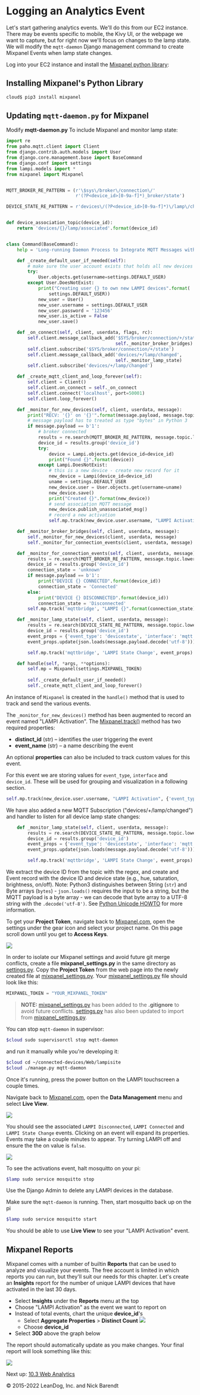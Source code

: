 # Logging an Analytics Event

Let's start gathering analytics events. We'll do this from our EC2 instance. There may be events specific to mobile, the Kivy UI, or the webpage we want to capture, but for right now we'll focus on changes to the lamp state.  We will modify the `mqtt-daemon` Django management command to create Mixpanel Events when lamp state changes.

Log into your EC2 instance and install the [Mixpanel python library](https://developer.mixpanel.com/docs/python):

## Installing Mixpanel's Python Library

```bash
cloud$ pip3 install mixpanel
```

## Updating `mqtt-daemon.py` for Mixpanel

Modify **mqtt-daemon.py** To include Mixpanel and monitor lamp state:

```python
import re
from paho.mqtt.client import Client
from django.contrib.auth.models import User
from django.core.management.base import BaseCommand
from django.conf import settings
from lampi.models import *
from mixpanel import Mixpanel


MQTT_BROKER_RE_PATTERN = (r'\$sys\/broker\/connection\/'
                          r'(?P<device_id>[0-9a-f]*)_broker/state')

DEVICE_STATE_RE_PATTERN = r'devices\/(?P<device_id>[0-9a-f]*)\/lamp\/changed'


def device_association_topic(device_id):
    return 'devices/{}/lamp/associated'.format(device_id)


class Command(BaseCommand):
    help = 'Long-running Daemon Process to Integrate MQTT Messages with Django'

    def _create_default_user_if_needed(self):
        # make sure the user account exists that holds all new devices
        try:
            User.objects.get(username=settings.DEFAULT_USER)
        except User.DoesNotExist:
            print("Creating user {} to own new LAMPI devices".format(
                settings.DEFAULT_USER))
            new_user = User()
            new_user.username = settings.DEFAULT_USER
            new_user.password = '123456'
            new_user.is_active = False
            new_user.save()

    def _on_connect(self, client, userdata, flags, rc):
        self.client.message_callback_add('$SYS/broker/connection/+/state',
                                         self._monitor_broker_bridges)
        self.client.subscribe('$SYS/broker/connection/+/state')
        self.client.message_callback_add('devices/+/lamp/changed',
                                         self._monitor_lamp_state)
        self.client.subscribe('devices/+/lamp/changed')

    def _create_mqtt_client_and_loop_forever(self):
        self.client = Client()
        self.client.on_connect = self._on_connect
        self.client.connect('localhost', port=50001)
        self.client.loop_forever()

    def _monitor_for_new_devices(self, client, userdata, message):
        print("RECV: '{}' on '{}'".format(message.payload, message.topic))
        # message payload has to treated as type "bytes" in Python 3
        if message.payload == b'1':
            # broker connected
            results = re.search(MQTT_BROKER_RE_PATTERN, message.topic.lower())
            device_id = results.group('device_id')
            try:
                device = Lampi.objects.get(device_id=device_id)
                print("Found {}".format(device))
            except Lampi.DoesNotExist:
                # this is a new device - create new record for it
                new_device = Lampi(device_id=device_id)
                uname = settings.DEFAULT_USER
                new_device.user = User.objects.get(username=uname)
                new_device.save()
                print("Created {}".format(new_device))
                # send association MQTT message
                new_device.publish_unassociated_msg()
                # record a new activation
                self.mp.track(new_device.user.username, "LAMPI Activation", {'event_type': 'activations', 'interface': 'mqtt', 'device_id': device_id})

    def _monitor_broker_bridges(self, client, userdata, message):
        self._monitor_for_new_devices(client, userdata, message)
        self._monitor_for_connection_events(client, userdata, message)

    def _monitor_for_connection_events(self, client, userdata, message):
        results = re.search(MQTT_BROKER_RE_PATTERN, message.topic.lower())
        device_id = results.group('device_id')
        connection_state = 'unknown'
        if message.payload == b'1':
            print("DEVICE {} CONNECTED".format(device_id))
            connection_state = 'Connected'
        else:
            print("DEVICE {} DISCONNECTED".format(device_id))
            connection_state = 'Disconnected'
        self.mp.track('mqttbridge', "LAMPI {}".format(connection_state), {'event_type': 'devicemonitoring', 'interface': 'mqtt', 'device_id': device_id})

    def _monitor_lamp_state(self, client, userdata, message):
        results = re.search(DEVICE_STATE_RE_PATTERN, message.topic.lower())
        device_id = results.group('device_id')
        event_props = {'event_type': 'devicestate', 'interface': 'mqtt', 'device_id': device_id}
        event_props.update(json.loads(message.payload.decode('utf-8')))

        self.mp.track('mqttbridge', 'LAMPI State Change', event_props)

    def handle(self, *args, **options):
        self.mp = Mixpanel(settings.MIXPANEL_TOKEN)
 
        self._create_default_user_if_needed()
        self._create_mqtt_client_and_loop_forever()
```

An instance of `Mixpanel` is created in the `handle()` method that is used to track and send the various events. 

The `_monitor_for_new_devices()` method has been augmented to record an event named "LAMPI Activation". The [Mixpanel.track()](https://mixpanel.github.io/mixpanel-python/#mixpanel.Mixpanel.track) method has two required properties: 

* **distinct_id** (str) – identifies the user triggering the event
* **event_name** (str) – a name describing the event

An optional **properties** can also be included to track custom values for this event.

For this event we are storing values for `event_type`, `interface` and `device_id`. These will be used for grouping and visualization in a following section.
```python
self.mp.track(new_device.user.username, "LAMPI Activation", {'event_type': 'activations', 'interface': 'mqtt', 'device_id': device_id})
```

We have also added a new MQTT Subscription ("devices/+/lamp/changed") and handler to listen for all device lamp state changes:

```python
    def _monitor_lamp_state(self, client, userdata, message):
        results = re.search(DEVICE_STATE_RE_PATTERN, message.topic.lower())
        device_id = results.group('device_id')
        event_props = {'event_type': 'devicestate', 'interface': 'mqtt', 'device_id': device_id}
        event_props.update(json.loads(message.payload.decode('utf-8')))

        self.mp.track('mqttbridge', 'LAMPI State Change', event_props)
```

We extract the device ID from the topic with the regex, and create and Event record with the device ID and device state (e.g., hue, saturation, brightness, on/off).  Note: Python3 distinguishes between String (`str`) and Byte arrays (`bytes`) - `json.loads()` requires the input to be a string, but the MQTT payload is a  byte array - we can decode that byte array to a UTF-8 string with the `.decode('utf-8')`.  See [Python Unicode HOWTO](https://docs.python.org/3/howto/unicode.html) for more information.

To get your **Project Token**, navigate back to [Mixpanel.com](https://mixpanel.com), open the settings under the gear icon and select your project name. On this page scroll down until you get to **Access Keys**.

![](Images/project_token.png)

In order to isolate our Mixpanel settings and avoid future git merge conflicts, create a file **mixpanel_settings.py** in the same directory as [settings.py](../../Web/lampisite/lampisite/settings.py). Copy the **Project Token** from the web page into the newly created file at [mixpanel_settings.py](../../Web/lampisite/lampisite/mixpanel_settings.py). Your [mixpanel_settings.py](../../Web/lampisite/lampisite/mixpanel_settings.py) file should look like this:

```python
MIXPANEL_TOKEN = "YOUR_MIXPANEL_TOKEN"
```

> **NOTE:** [mixpanel_settings.py](../../Web/lampisite/lampisite/mixpanel_settings.py) has been added to the **.gitignore** to avoid future conflicts. [settings.py](../../Web/lampisite/lampisite/settings.py) has also been updated to import from [mixpanel_settings.py](../../Web/lampisite/lampisite/mixpanel_settings.py).

You can stop `mqtt-daemon` in supervisor:

```bash
$cloud sudo supervisorctl stop mqtt-daemon
```

and run it manually while you're developing it:

```bash
$cloud cd ~/connected-devices/Web/lampisite
$cloud ./manage.py mqtt-daemon
```

Once it's running, press the power button on the LAMPI touchscreen a couple times. 

Navigate back to [Mixpanel.com](https://mixpanel.com), open the **Data Management** menu and select **Live View**. 

![](Images/live_view_menu.png)

You should see the associated `LAMPI Disconnected`, `LAMPI Connected` and `LAMPI State Change` events. Clicking on an event will expand its properties. Events may take a couple minutes to appear. Try turning LAMPI off and ensure the the on value is `false`.

![](Images/live_view.png)

To see the activations event, halt mosquitto on your pi:

```bash
$lamp sudo service mosquitto stop
```

Use the Django Admin to delete any LAMPI devices in the database.

Make sure the `mqtt-daemon` is running.  Then, start mosquitto back up on the pi

```bash
$lamp sudo service mosquitto start
```

You should be able to use **Live View** to see your "LAMPI Activation" event.

## Mixpanel Reports

Mixpanel comes with a number of builtin **Reports** that can be used to analyze and visualize your events. The free account is limited in which reports you can run, but they'll suit our needs for this chapter. Let's create an **Insights** report for the number of unique LAMPI devices that have activated in the last 30 days.

* Select **Insights** under the **Reports** menu at the top
* Choose "LAMPI Activation" as the event we want to report on
* Instead of total events, chart the unique **device_id**'s
	* Select **Aggregate Properties** > **Distinct Count**
     ![](Images/distinct_count.png)
	* Choose **device_id**
* Select **30D** above the graph below

The report should automatically update as you make changes. Your final report will look something like this:

![](Images/distinct_count_report.png)

Next up: [10.3 Web Analytics](../10.3_Web_Analytics/README.md)

&copy; 2015-2022 LeanDog, Inc. and Nick Barendt
